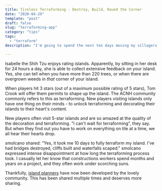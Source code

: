 ```yaml
---
title: Tireless Terraforming - Destroy, Build, Round the Corner
date: "2020-04-29"
template: "post"
draft: false
slug: "terraforming-app"
category: "tips"
tags:
  - "terraform"
description: "I'm going to spend the next ten days moving my villagers' houses to the beach so I can properly terraform this area."

---
```


Isabelle the Shih Tzu enjoys rating islands. Apparently, by sitting in her desk for 24 hours a day, she is able to collect extensive feedback on your island. Yes, she can tell when you have more than 220 trees, or when there are overgrown weeds in _that_ corner of your island.

When players hit 3 stars (out of a maximum possible rating of 5 stars), Tom Crook will offer them permits to shape up the island. The ACNH community commonly refers to this as terraforming. New players visiting islands only have one thing on their minds - to unlock terraforming and decorating their islands to their heart's content.

New players often visit 5-star islands and are so amazed at the quality of the decoration and terraforming. "I can't wait for terraforming", they say. But when they find out you have to work on everything on tile at a time, we all hear their hearts drop.

smolcano shared: "Yes, it took me 10 days to fully terraform my island. I've had bridges destroyed, cliffs built and waterfalls scaped." smolcano expressed intense disappointment at how long the terraforming process took. I casually let her know that constructions workers spend months and years on a project, and they often work under scorching suns. 

Thankfully, [island planners](https://bobacupcake.itch.io/island-planner) have now been developed by the lovely community. This has been shared multiple times and deserves more sharing.

